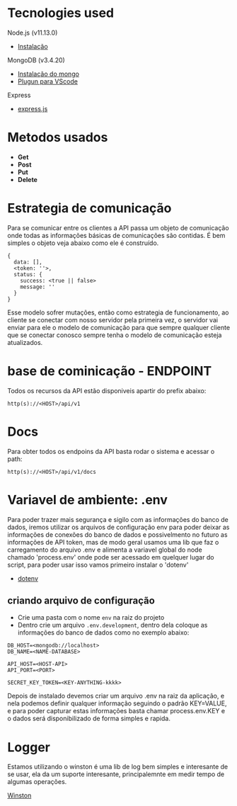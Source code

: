 # Tecnologies used

Node.js (v11.13.0)
  - [Instalação](https://gist.github.com/d2s/372b5943bce17b964a79)

MongoDB (v3.4.20)
  - [Instalação do mongo](https://hevodata.com/blog/install-mongodb-on-ubuntu/)
  - [Plugun para VScode](https://marketplace.visualstudio.com/items?itemName=ms-azuretools.vscode-cosmosdb)

Express
 - [express.js](http://expressjs.com/)


# Metodos usados

-  **Get**
-  **Post**
-  **Put**
-  **Delete**

# Estrategia de comunicação

Para se comunicar entre os clientes a API passa um objeto de comunicação onde todas as informações básicas de comunicações são contidas. É bem simples o objeto veja abaixo como ele é construído.

```
{
  data: [],	    
  <token: ''>,	    
  status: {
    success: <true || false>
    message: ''
  }  
}
```


Esse modelo sofrer mutações, então como estrategia de funcionamento, ao cliente se conectar com nosso servidor pela primeira vez, o servidor vai enviar para ele o modelo de comunicação para que sempre qualquer cliente que se conectar conosco sempre tenha o modelo de comunicação esteja atualizados.

# base de cominicação - ENDPOINT

Todos os recursos da API estão disponiveis apartir do prefix abaixo:
```
http(s)://<HOST>/api/v1
```

# Docs
 
Para obter todos os endpoins da API basta rodar o sistema e acessar o path: 
```
http(s)://<HOST>/api/v1/docs
```

# Variavel de ambiente: .env

Para poder trazer mais segurança e sigilo com as informações do banco de dados, iremos utilizar os arquivos de configuração env para poder
deixar as informações de conexões do banco de dados e possivelmento no futuro as informações de API token, mas de modo geral usamos uma lib que faz o carregamento do arquivo .env e alimenta a variavel global do node chamado 'process.env' onde pode ser acessado em quelquer lugar do script, para poder usar isso vamos primeiro instalar o 'dotenv'

-  [dotenv](https://github.com/motdotla/dotenv)

## criando arquivo de configuração

- Crie uma pasta com o nome `env` na raiz do projeto
- Dentro crie um arquivo `.env.development`, dentro dela coloque as informações do banco de dados
  como no exemplo abaixo:

```
DB_HOST=<mongodb://localhost>
DB_NAME=<NAME-DATABASE>

API_HOST=<HOST-API>
API_PORT=<PORT>

SECRET_KEY_TOKEN=<KEY-ANYTHING-kkkk>
```


Depois de instalado devemos criar um arquivo .env na raiz da aplicação, e nela podemos definir qualquer informação seguindo o padrão KEY=VALUE, e para poder capturar estas informações basta chamar process.env.KEY e o dados será disponibilizado de forma simples e rapida.

# Logger

Estamos utilizando o winston é uma lib de log bem simples e interesante de se usar, ela da um suporte interesante, principalemnte em medir tempo de algumas operações.

[Winston](https://www.npmjs.com/package/winston)

<!-- # auto-create

Para poder criar modulos de forma simples e rapida foi criado o auto-create
que em resumo, vc informa qual o nome do modulo que deseja e ele já o cria
junto com seus arquivos de dependência.

esse script é responsavel por criar qualquer modulo para o sistema
onde você passa alguns parametros como: nome do modulo, nome arquivo especifico, etc.
e ele ira montar os arquivos e as coisas todas

```
$ node scarfold.js products
```

O comando a cima é responsavel por quiar o conjunto de arquivos num modulo chamado products, por 
definição os nomes dos modulos devem ser o nome doas tabelas do banco de dados utiliando o padrão
camelCase, sabendo o nome da tabela ele irá criar o model espelhando o banco de dados

```
$ node scarfold.js products facade --clean
```

O exemplo a cima é uma forma simples de sobresescrever um arquivo especifico, limpando ele primeiro
e depois irá recria-lo com base no que se tem no script

Caso queira criar um unico arquivo e só informar as coisas de cima sem o `--clean` e ele irá criar dentro de 
modulo pre definido -->